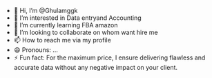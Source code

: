- 👋 Hi, I’m @Ghulamggk
- 👀 I’m interested in Data entryand Accounting  
- 🌱 I’m currently learning FBA amazon
- 💞️ I’m looking to collaborate on whom want hire me
- 📫 How to reach me via my profile  
- 😄 Pronouns: ...
- ⚡ Fun fact: For the maximum price, I ensure delivering flawless and accurate data without any negative impact on your client.
<!---
Ghulamggk/Ghulamggk is a ✨ special ✨ repository because its `README.md` (this file) appears on your GitHub profile.
You can click the Preview link to take a look at your changes.
--->
